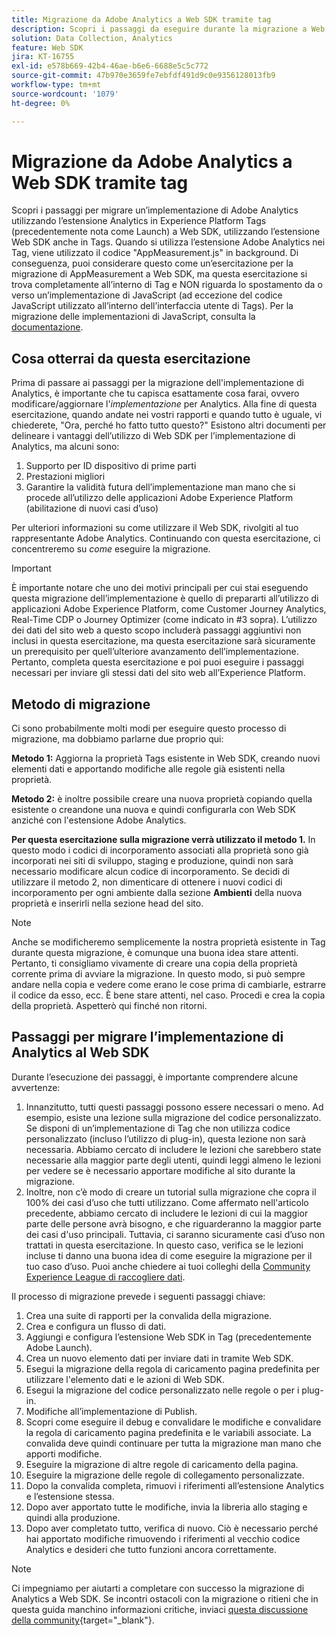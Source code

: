 ```yaml
---
title: Migrazione da Adobe Analytics a Web SDK tramite tag
description: Scopri i passaggi da eseguire durante la migrazione a Web SDK e le decisioni da prendere lungo il percorso.
solution: Data Collection, Analytics
feature: Web SDK
jira: KT-16755
exl-id: e578b669-42b4-46ae-b6e6-6688e5c5c772
source-git-commit: 47b970e3659fe7ebfdf491d9c0e9356128013fb9
workflow-type: tm+mt
source-wordcount: '1079'
ht-degree: 0%

---
```


# Migrazione da Adobe Analytics a Web SDK tramite tag

Scopri i passaggi per migrare un’implementazione di Adobe Analytics utilizzando l’estensione Analytics in Experience Platform Tags (precedentemente nota come Launch) a Web SDK, utilizzando l’estensione Web SDK anche in Tags. Quando si utilizza l’estensione Adobe Analytics nei Tag, viene utilizzato il codice &quot;AppMeasurement.js&quot; in background. Di conseguenza, puoi considerare questo come un’esercitazione per la migrazione di AppMeasurement a Web SDK, ma questa esercitazione si trova completamente all’interno di Tag e NON riguarda lo spostamento da o verso un’implementazione di JavaScript (ad eccezione del codice JavaScript utilizzato all’interno dell’interfaccia utente di Tags). Per la migrazione delle implementazioni di JavaScript, consulta la [documentazione](https://experienceleague.adobe.com/en/docs/analytics/implementation/aep-edge/web-sdk/appmeasurement-to-web-sdk).

## Cosa otterrai da questa esercitazione

Prima di passare ai passaggi per la migrazione dell&#39;implementazione di Analytics, è importante che tu capisca esattamente cosa farai, ovvero modificare/aggiornare l&#39;_implementazione_ per Analytics. Alla fine di questa esercitazione, quando andate nei vostri rapporti e quando tutto è uguale, vi chiederete, &quot;Ora, perché ho fatto tutto questo?&quot; Esistono altri documenti per delineare i vantaggi dell’utilizzo di Web SDK per l’implementazione di Analytics, ma alcuni sono:

1. Supporto per ID dispositivo di prime parti
1. Prestazioni migliori
1. Garantire la validità futura dell’implementazione man mano che si procede all’utilizzo delle applicazioni Adobe Experience Platform (abilitazione di nuovi casi d’uso)

Per ulteriori informazioni su come utilizzare il Web SDK, rivolgiti al tuo rappresentante Adobe Analytics. Continuando con questa esercitazione, ci concentreremo su _come_ eseguire la migrazione.

>[!IMPORTANT]
>
>È importante notare che uno dei motivi principali per cui stai eseguendo questa migrazione dell’implementazione è quello di prepararti all’utilizzo di applicazioni Adobe Experience Platform, come Customer Journey Analytics, Real-Time CDP o Journey Optimizer (come indicato in #3 sopra). L’utilizzo dei dati del sito web a questo scopo includerà passaggi aggiuntivi non inclusi in questa esercitazione, ma questa esercitazione sarà sicuramente un prerequisito per quell’ulteriore avanzamento dell’implementazione. Pertanto, completa questa esercitazione e poi puoi eseguire i passaggi necessari per inviare gli stessi dati del sito web all’Experience Platform.

## Metodo di migrazione

Ci sono probabilmente molti modi per eseguire questo processo di migrazione, ma dobbiamo parlarne due proprio qui:

**Metodo 1:** Aggiorna la proprietà Tags esistente in Web SDK, creando nuovi elementi dati e apportando modifiche alle regole già esistenti nella proprietà.

**Metodo 2:** è inoltre possibile creare una nuova proprietà copiando quella esistente o creandone una nuova e quindi configurarla con Web SDK anziché con l&#39;estensione Adobe Analytics.

**Per questa esercitazione sulla migrazione verrà utilizzato il metodo 1.** In questo modo i codici di incorporamento associati alla proprietà sono già incorporati nei siti di sviluppo, staging e produzione, quindi non sarà necessario modificare alcun codice di incorporamento. Se decidi di utilizzare il metodo 2, non dimenticare di ottenere i nuovi codici di incorporamento per ogni ambiente dalla sezione **Ambienti** della nuova proprietà e inserirli nella sezione head del sito.

>[!NOTE]
>
>Anche se modificheremo semplicemente la nostra proprietà esistente in Tag durante questa migrazione, è comunque una buona idea stare attenti. Pertanto, ti consigliamo vivamente di creare una copia della proprietà corrente prima di avviare la migrazione. In questo modo, si può sempre andare nella copia e vedere come erano le cose prima di cambiarle, estrarre il codice da esso, ecc.
>È bene stare attenti, nel caso. Procedi e crea la copia della proprietà. Aspetterò qui finché non ritorni.

## Passaggi per migrare l’implementazione di Analytics al Web SDK

Durante l’esecuzione dei passaggi, è importante comprendere alcune avvertenze:

1. Innanzitutto, tutti questi passaggi possono essere necessari o meno. Ad esempio, esiste una lezione sulla migrazione del codice personalizzato. Se disponi di un’implementazione di Tag che non utilizza codice personalizzato (incluso l’utilizzo di plug-in), questa lezione non sarà necessaria. Abbiamo cercato di includere le lezioni che sarebbero state necessarie alla maggior parte degli utenti, quindi leggi almeno le lezioni per vedere se è necessario apportare modifiche al sito durante la migrazione.
1. Inoltre, non c’è modo di creare un tutorial sulla migrazione che copra il 100% dei casi d’uso che tutti utilizzano. Come affermato nell&#39;articolo precedente, abbiamo cercato di includere le lezioni di cui la maggior parte delle persone avrà bisogno, e che riguarderanno la maggior parte dei casi d&#39;uso principali. Tuttavia, ci saranno sicuramente casi d’uso non trattati in questa esercitazione. In questo caso, verifica se le lezioni incluse ti danno una buona idea di come eseguire la migrazione per il tuo caso d’uso. Puoi anche chiedere ai tuoi colleghi della [Community Experience League di raccogliere dati](https://experienceleaguecommunities.adobe.com/t5/adobe-experience-platform-data/ct-p/adobe-launch-community).

Il processo di migrazione prevede i seguenti passaggi chiave:

1. Crea una suite di rapporti per la convalida della migrazione.
1. Crea e configura un flusso di dati.
1. Aggiungi e configura l’estensione Web SDK in Tag (precedentemente Adobe Launch).
1. Crea un nuovo elemento dati per inviare dati in tramite Web SDK.
1. Esegui la migrazione della regola di caricamento pagina predefinita per utilizzare l&#39;elemento dati e le azioni di Web SDK.
1. Esegui la migrazione del codice personalizzato nelle regole o per i plug-in.
1. Modifiche all’implementazione di Publish.
1. Scopri come eseguire il debug e convalidare le modifiche e convalidare la regola di caricamento pagina predefinita e le variabili associate. La convalida deve quindi continuare per tutta la migrazione man mano che apporti modifiche.
1. Eseguire la migrazione di altre regole di caricamento della pagina.
1. Eseguire la migrazione delle regole di collegamento personalizzate.
1. Dopo la convalida completa, rimuovi i riferimenti all’estensione Analytics e l’estensione stessa.
1. Dopo aver apportato tutte le modifiche, invia la libreria allo staging e quindi alla produzione.
1. Dopo aver completato tutto, verifica di nuovo. Ciò è necessario perché hai apportato modifiche rimuovendo i riferimenti al vecchio codice Analytics e desideri che tutto funzioni ancora correttamente.

>[!NOTE]
>
>Ci impegniamo per aiutarti a completare con successo la migrazione di Analytics a Web SDK. Se incontri ostacoli con la migrazione o ritieni che in questa guida manchino informazioni critiche, inviaci [questa discussione della community](https://experienceleaguecommunities.adobe.com/t5/adobe-experience-platform-data/tutorial-discussion-migrate-adobe-analytics-to-web-sdk-using/m-p/732308#M604){target="_blank"}.


